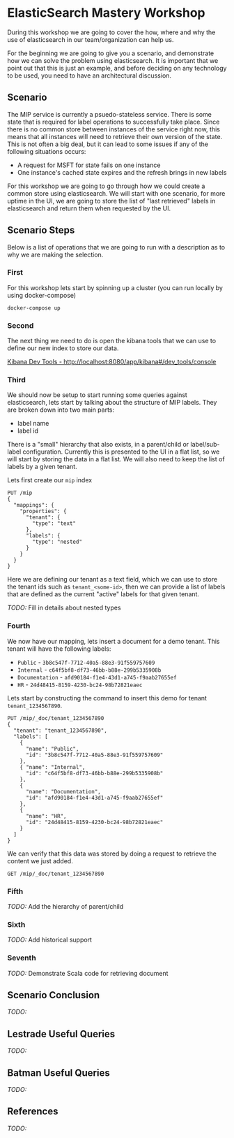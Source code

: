 ElasticSearch Mastery Workshop
=======================================

During this workshop we are going to cover the how, where and why the use
of elasticsearch in our team/organization can help us.

For the beginning we are going to give you a scenario, and demonstrate how
we can solve the problem using elasticsearch.  It is important that we point
out that this is just an example, and before deciding on any technology
to be used, you need to have an architectural discussion.

Scenario
---------------------------------

The MIP service is currently a psuedo-stateless service.  There is some state
that is required for label operations to successfully take place.  Since there
is no common store between instances of the service right now, this means that
all instances will need to retrieve their own version of the state. This is not
often a big deal, but it can lead to some issues if any of the following
situations occurs:

* A request for MSFT for state fails on one instance
* One instance's cached state expires and the refresh brings in new labels

For this workshop we are going to go through how we could create a common
store using elasticsearch.  We will start with one scenario, for more uptime
in the UI, we are going to store the list of "last retrieved" labels in
elasticsearch and return them when requested by the UI.

Scenario Steps
-----------------------------------

Below is a list of operations that we are going to run with a description
as to why we are making the selection.

### First

For this workshop lets start by spinning up a cluster (you can run locally
by using docker-compose)

    docker-compose up

### Second

The next thing we need to do is open the kibana tools that we can use to
define our new index to store our data.

[Kibana Dev Tools - http://localhost:8080/app/kibana#/dev_tools/console](http://localhost:8080/app/kibana#/dev_tools/console)  

### Third

We should now be setup to start running some queries against elasticsearch,
lets start by talking about the structure of MIP labels.  They are broken
down into two main parts:

* label name
* label id

There is a "small" hierarchy that also exists, in a parent/child or label/sub-label
configuration.  Currently this is presented to the UI in a flat list, so we
will start by storing the data in a flat list.  We will also need to keep the
list of labels by a given tenant.

Lets first create our `mip` index

    PUT /mip
    {
      "mappings": {
        "properties": {
          "tenant": {
            "type": "text"
          },
          "labels": {
            "type": "nested"
          }
        }
      }
    }

Here we are defining our tenant as a text field, which we can use to store
the tenant ids such as `tenant_<some-id>`, then we can provide a list of
labels that are defined as the current "active" labels for that given tenant.

*TODO:* Fill in details about nested types

### Fourth

We now have our mapping, lets insert a document for a demo tenant. This tenant
will have the following labels:

* `Public` - `3b8c547f-7712-40a5-88e3-91f559757609`
* `Internal` - `c64f5bf8-df73-46bb-b88e-299b5335908b`
* `Documentation` - `afd90184-f1e4-43d1-a745-f9aab27655ef`
* `HR` - `24d48415-8159-4230-bc24-98b72821eaec`

Lets start by constructing the command to insert this demo for tenant
`tenant_1234567890`.

    PUT /mip/_doc/tenant_1234567890
    {
      "tenant": "tenant_1234567890",
      "labels": [
        {
          "name": "Public",
          "id": "3b8c547f-7712-40a5-88e3-91f559757609"
        },
        { "name": "Internal",
          "id": "c64f5bf8-df73-46bb-b88e-299b5335908b"
        },
        {
          "name": "Documentation",
          "id": "afd90184-f1e4-43d1-a745-f9aab27655ef"
        },
        {
          "name": "HR",
          "id": "24d48415-8159-4230-bc24-98b72821eaec"
        }
      ]
    }

We can verify that this data was stored by doing a request to retrieve the
content we just added.

    GET /mip/_doc/tenant_1234567890

### Fifth

*TODO:* Add the hierarchy of parent/child

### Sixth

*TODO:* Add historical support

### Seventh

*TODO:* Demonstrate Scala code for retrieving document

Scenario Conclusion
-----------------------

*TODO:*

Lestrade Useful Queries
------------------------

*TODO:*

Batman Useful Queries
---------------------------

*TODO:*

References
--------------------------

*TODO:*


